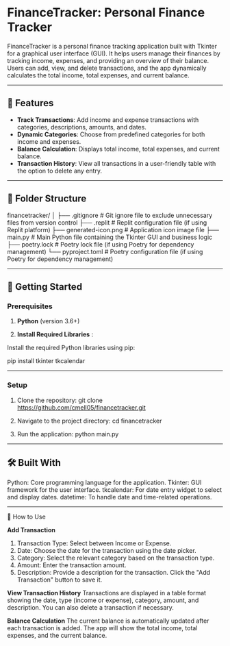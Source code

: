 # FinanceTracker: Personal Finance Tracker

FinanceTracker is a personal finance tracking application built with Tkinter for a graphical user interface (GUI). It helps users manage their finances by tracking income, expenses, and providing an overview of their balance. Users can add, view, and delete transactions, and the app dynamically calculates the total income, total expenses, and current balance.

---

## 🌟 Features

- **Track Transactions**: Add income and expense transactions with categories, descriptions, amounts, and dates.
- **Dynamic Categories**: Choose from predefined categories for both income and expenses.
- **Balance Calculation**: Displays total income, total expenses, and current balance.
- **Transaction History**: View all transactions in a user-friendly table with the option to delete any entry.

---

## 📁 Folder Structure
financetracker/
│
├── .gitignore         # Git ignore file to exclude unnecessary files from version control
├── .replit            # Replit configuration file (if using Replit platform)
├── generated-icon.png # Application icon image file
├── main.py            # Main Python file containing the Tkinter GUI and business logic
├── poetry.lock        # Poetry lock file (if using Poetry for dependency management)
└── pyproject.toml     # Poetry configuration file (if using Poetry for dependency management)


---

## 🚀 Getting Started

### Prerequisites
1. **Python** (version 3.6+)

2. **Install Required Libraries** :

Install the required Python libraries using pip:

pip install tkinter tkcalendar

---

### **Setup**

1. Clone the repository:
git clone https://github.com/cmell05/financetracker.git

2. Navigate to the project directory:
cd financetracker

3. Run the application:
python main.py

---

## 🛠️ Built With

Python: Core programming language for the application.
Tkinter: GUI framework for the user interface.
tkcalendar: For date entry widget to select and display dates.
datetime: To handle date and time-related operations.

---
    
📖 How to Use

**Add Transaction**
1. Transaction Type: Select between Income or Expense.
2. Date: Choose the date for the transaction using the date picker.
3. Category: Select the relevant category based on the transaction type.
4. Amount: Enter the transaction amount.
5. Description: Provide a description for the transaction.
Click the "Add Transaction" button to save it.

**View Transaction History**
Transactions are displayed in a table format showing the date, type (income or expense), category, amount, and description. You can also delete a transaction if necessary.

**Balance Calculation**
The current balance is automatically updated after each transaction is added. The app will show the total income, total expenses, and the current balance.
